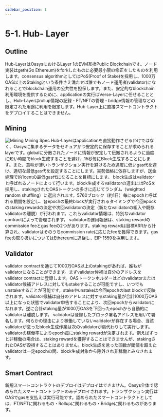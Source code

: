 ```yaml
---
sidebar_position: 1
---
```

# 5-1. Hub- Layer
## Outline
Hub-LayerはOasysにおけるLayer 1のEVM互換Public Blockchainです。ノード実装はgeth(Go Ethereum)をforkしたものに必要最小限の修正をしたものを利用します。consensus algorithmとしてはPoS(Proof of Stake)を採用し、1000万OAS以上のStakingという条件さえ満たせば誰でもノード運用者(validator)になれることでblockchain運用の公共性を担保します。また、安定的なblockchain利用環境を提供するために、applicationの実行はVerse-Layerに任せることとし、Hub-Layerはrollup情報の記録・FT/NFTの管理・bridge情報の管理などの限定された用途に利用を限定します。Hub-Layer上に直接スマートコントラクトをデプロイすることはできません。
## Mining
![Mining](/img/docs/technologies/mining.png)
Mining Spec
Hub-Layerはapplicationを直接動作させるわけではなく、Oasysに集まるデータをセキュアかつ安定的に保存することが求められるlayerです。globalに分散されたノードに情報が安定して伝搬されるように過度に短い時間でblock生成することを避け、15秒毎にBlock生成することにします。また、意味が薄いトランザクション実行を避けるため過度に低いgas代を避け、適切な最低gas代を設定することにします。実勢価格に依存しますが、送金処理で約1centの最低gas代になることを目標にします。
block生成はvalidatorと呼ばれるノードによって行います。block生成するvalidatorの選出にはPoSを採用し、stakingされたOASトークンの多さに応じてランダム（weighted random shuffling）に選出されます。5760ブロック（約1日）毎にepochと呼ばれる期間を設定し、各epochの最終blockが実行されるタイミングで今回epockのstaking rewardの決定や次回validatorの決定（新たなvalidatorの組入や既存validatorの離脱）が行われます。これらvalidator情報は、特別なvalidator contractによって管理されます。
validatorの運用報酬は、staking rewardのcommission feeとgas feeの2つがあります。staking rewardは目標ARRから計算され、validatorはそのうちcommission rateに応じたfeeを獲得できます。gas feeの取り扱いについてはEthereumに追従し、EIP-1559を採用します。
## Validator
validator contractを通じて1000万OAS以上のstakingがあれば、誰もがvalidatorになることができます。まずvalidator候補は自分のアドレスをvalidator contractに登録します。OASトークンホルダーはどのvalidatorまたはvalidator候補アドレスに対してもstakeすることが可能ですし、いつでもunstakeすることが可能です。stakeやunstakeは今回epochのlast blockで反映されます。validator候補は自分のアドレスに対するstaking量が合計1000万OAS以上になった状態でvalidator申告することにより、次回epochからvalidatorになれます。逆に合計staking量が1000万OASを下回ったepochから自動的にvalidatorは離脱します。
validatorは登録したブロック署名アドレスを用いて署名します。何らかの理由により稼働していないvalidatorが存在する場合、当該validatorが怠ったblock生成作業は次のvalidatorが肩代わりして実行します。validatorの稼働率によりepoch毎にstaking rewardが決定されます。例えばずっと非稼働の場合は、staking rewardを獲得することはできませんが、stakingされたOASが毀損することはありません。block生成を怠った回数が閾値を超えたvalidatorは一定epochの間、block生成対象から除外され非稼働とみなされます。
## Smart Contract
新規スマートコントラクトのデプロイはデプロイはできません。Oasys全体で認められたスマートコントラクトのみデプロイされます。トランザクション実行はOASでgasを支払えば実行可能です。認められたスマートコントラクトとしては、FT/NFTに関わるもの・Rollupに関わるもの・Bridgeに関わるものがあります。
